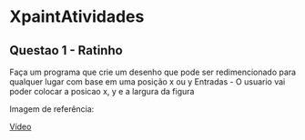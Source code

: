 # XpaintAtividades

## Questao 1 - Ratinho
Faça um programa que crie um desenho que pode ser redimencionado para qualquer lugar com base em uma posição x ou y
Entradas - O usuario vai poder colocar a posicao x, y e a largura da figura

<p>Imagem de referência:</p>

[Vídeo](https://github.com/sheiely/XpaintAtividades/blob/15513635e60115d9b51f7d7405ec0a465fd2fc8d/Atividades/Ratinho/Ratinho.mp4)
